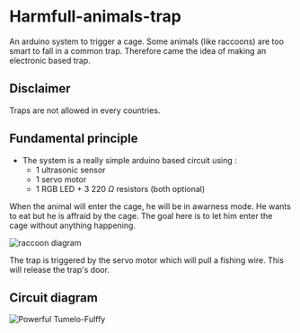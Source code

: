 # Harmfull-animals-trap
An arduino system to trigger a cage. Some animals (like raccoons) are too smart to fall in a common trap. Therefore came the idea of making an electronic based trap.
## Disclaimer
Traps are not allowed in every countries.
## Fundamental principle
* The system is a really simple arduino based circuit using : 
  + 1 ultrasonic sensor
  + 1 servo motor
  + 1 RGB LED + 3 220 $\Omega$ resistors (both optional)

When the animal will enter the cage, he will be in awarness mode. He wants to eat but he is affraid by the cage. The goal here is to let him enter the cage without anything happening.

![raccoon diagram](https://user-images.githubusercontent.com/106909423/174474798-c649b70b-c78c-442f-95f8-465d70af18ef.jpg)


The trap is triggered by the servo motor which will pull a fishing wire. This will release the trap's door.
## Circuit diagram
![Powerful Tumelo-Fulffy](https://user-images.githubusercontent.com/106909423/174475797-cf8f45a3-c8d9-4ad6-ab71-830a348054b0.png)
